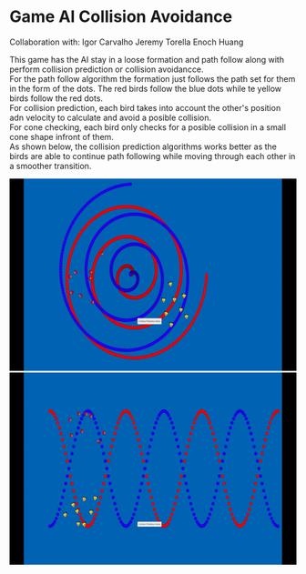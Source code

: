 # Game AI Collision Avoidance

Collaboration with:
Igor Carvalho 
Jeremy Torella
Enoch Huang

This game has the AI stay in a loose formation and path follow along with perform collision prediction or collision avoidancce.<br />
For the path follow algorithm the formation just follows the path set for them in the form of the dots. The red birds follow the blue dots while te yellow birds follow the red dots. <br />
For collision prediction, each bird takes into account the other's position adn velocity to calculate and avoid a posible collision. <br />
For cone checking, each bird only checks for a posible collision in a small cone shape infront of them. <br />
As shown below, the collision prediction algorithms works better as the birds are able to continue path following while moving through each other in a smoother transition. <br />


<img src="SpiralWave.gif" width="600" height="338"> <img src="SinWave.gif" width="600" height="338"> 
